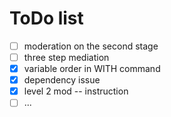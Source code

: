 # ToDo list

- [ ] moderation on the second stage
- [ ] three step mediation
- [x] variable order in WITH command
- [x] dependency issue
- [x] level 2 mod -- instruction
- [ ] ...
